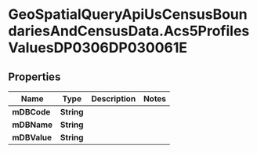 # GeoSpatialQueryApiUsCensusBoundariesAndCensusData.Acs5ProfilesValuesDP0306DP030061E

## Properties

Name | Type | Description | Notes
------------ | ------------- | ------------- | -------------
**mDBCode** | **String** |  | 
**mDBName** | **String** |  | 
**mDBValue** | **String** |  | 


